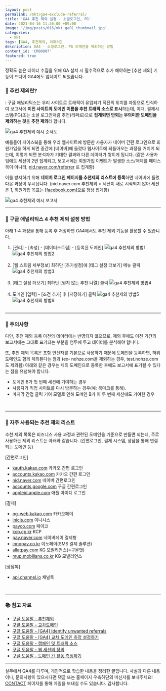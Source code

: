 ```yaml
---
layout: post
permalink: /mkt/ga4-exclude-referral/
title: 'GA4 추천 제외 설정 - 소셜로그인, PG'
date: 2021-04-16 11:30:00 +09:00
image: '/img/posts/016/mkt_ga01_thumbnail.jpg'
categories:
  - mkt
tags: [GA4, 추천제외, 리퍼러]
description: GA4 - 소셜로그인, PG 도메인을 제외하는 방법
content_id: 'CM00007'
featured: true
---
```


정확도 높은 데이터 수집을 위해 GA 설치 시 필수적으로 추가 해야하는 [추천 제외] 기능이 드디어 GA4에도 업데이트 되었습니다.<br>



### 📌 추천 제외란?

: 구글 애널리틱스는 우리 사이트로 트래픽이 유입되기 직전의 위치를 자동으로 인식하여 보고서에 **이전 사이트의 도메인 이름을 추천 트래픽 소스로 표시**하는데, 이때, 결제시스템(PG)또는 소셜 로그인처럼 추천(리퍼로)으로 **집계되면 안되는 무의미한 도메인을 제외하는 것**을 **추천 제외**라 합니다.<br>

![ga4 추천제외 예시 순서도](/img/posts/016/GA4-추천제외00.jpg)

예를들어 페이스북을 통해 우리 웹사이트에 방문한 사용자가 네이버 간편 로그인으로 회원가입을 하게 되면 중간에 [네이버]에 들렀다 웹사이트에 되돌아오는 과정을 거치게 되는데, 이렇게 되면 분석자가 기대한 결과와 다른 데이터가 쌓이게 됩니다. (같은 사용자임에도 세션이 2번 집계되고, 보고서에는 회원가입 이벤트가 발생한 소스/매체를 페이스북이 아니라, [nid.naver.com/referrer](http://nid.naver.com/referrerfh) 로 집계함)

이를 방지하기 위해 **네이버 로그인 페이지를 추천제외 리스트에 등록**하면 네이버에 들렀다온 과정이 무시됩니다. (nid.naver.com 추천제외 > 세션이 새로 시작되지 않아 세션은 1, 회원가입 목표는 [[facebook.com](http://facebook.com)]으로 정상 집계함)

![ga4 추천제외 예시 보고서](/img/posts/016/GA4-추천제외01.jpg)



------

### 📌 구글 애널리틱스 4 추천 제외 설정 방법

아래 1-4 과정을 통해 등록 후 저장하면 GA4에서도 추천 제외 기능을 활용할 수 있습니다.

1. [관리] - [속성] - [데이터스트림] - [등록된 도메인]
   ![ga4 추천제외 방법1](/img/posts/016/GA4-추천제외02.jpg)<br>
   ![ga4 추천제외 방법2](/img/posts/016/GA4-추천제외03.jpg)<br><br>
2. [웹 스트림 세부정보] 최하단 [추가설정]에 [태그 설정 더보기] 메뉴 클릭
   ![ga4 추천제외 방법3](/img/posts/016/GA4-추천제외04.jpg)<br><br>
3. [태그 설정 더보기] 최하단 [원치 않는 추천 나열] 클릭
   ![ga4 추천제외 방법4](/img/posts/016/GA4-추천제외05.jpg)<br><br>
4. 도메인 [입력] - [조건 추가] 후 [저장하기] 클릭
   ![ga4 추천제외 방법5](/img/posts/016/GA4-추천제외06.jpg)<br>![ga4 추천제외 방법6](/img/posts/016/GA4-추천제외07.jpg)<br><br>



------

### 🚨 주의사항

다만, 추천 제외 등록 이전의 데이터에는 반영되지 않으므로, 제외 후에도 이전 기간의 보고서에는 그대로 표기되는 부분을 염두에 두고 데이터를 분석해야 합니다. 

또, 추천 제외 목록은 포함 연산자를 기본으로 사용하기 때문에 도메인을 등록하면, 하위 도메인도 함께 제외된다는 점과 (ex- nohze.com을 제외하는 경우, test.nohze.com도 제외됨) 아래와 같은 경우는 제외 도메인으로 등록한 후에도 보고서에 표기될 수 있다는 점을 유념해야 합니다.

- 도메인 B가 첫 번째 세션에 기여하는 경우
- 사용자가 직접 사이트를 다시 방문하는 경우(예: 북마크를 통해).
- 마지막 간접 클릭 기여 모델로 인해 도메인 B가 이 두 번째 세션에도 기여한 경우

<br>

------

### 🔖 자주 사용되는 추천 제외 리스트

추천 제외 목록은 비즈니스 사용 과정과 관련된 도메인을 기준으로 만들면 되는데, 주로 사용하는 제외 리스트는 아래와 같습니다. (간편로그인, 결제 시스템, 상담을 통해 연결되는 도메인 등) 

[간편로그인]

- [kauth.kakao.com](http://kauth.kakao.com) 카카오 간편 로그인
- [accounts.kakao.com](http://accounts.kakao.com/) 카카오 간편 로그인
- [nid.naver.com](http://nid.naver.com) 네이버 간편로그인
- [accounts.google.com](http://accounts.google.com) 구글 간편로그인
- [appleid.apple.com](http://appleid.apple.com) 애플 아이디 로그인

[결제]

- [pg-web.kakao.com](http://pg-web.kakao.com) 카카오페이
- [inicis.com](http://inicis.com) 이니시스
- [payco.com](http://payco.com) 페이코
- [kcp.cp.kr](http://kcp.cp.kr) KCP
- [pay.naver.com](http://pay.naver.com) 네이버페이 결제형
- [innopay.co.kr](http://innopay.co.kr) 이노페이(SMS 결제 솔루션)
- [allatpay.com](http://allatpay.com) KG 모빌리언스(=구올앳)
- [mup.mobilians.co.kr](http://mup.mobilians.co.kr/) KG 모빌리언스

[상담톡]

- [api.channel.io](http://api.channel.io) 채널톡

<br>

------

### 📚 참고 자료

- [구글 도움말 - 추천제외](https://support.google.com/analytics/answer/2795830)
- [구글 도움말 - 교차도메인](https://support.google.com/analytics/answer/1034342)
- [구글 도움말 - [GA4] Identify unwanted referrals](https://support.google.com/analytics/answer/10327750)
- [구글 도움말 - [GA4] 교차 도메인 측정 설정하기](https://support.google.com/analytics/answer/10071811)
- [구글 도움말 - 캠페인 및 트래픽 소스](https://support.google.com/analytics/answer/6205762)
- [구글 도움말 - 웹 세션의 정의](https://support.google.com/analytics/answer/2731565)
- [구글 도움말 - 도메인 간 활동 측정하기](https://support.google.com/tagmanager/answer/6164469)

------

실무에서 GA4를 다루며, 개인적으로 학습한 내용을 정리한 글입니다. 사실과 다른 내용이나, 문의사항이 있으시다면 댓글 또는 홈페이지 우측하단의 메신저를 보내주세요! [CONTACT](https://nohze.com/contact) 페이지를 통해 메일을 보내실 수도 있습니다. 감사합니다.<br><br>